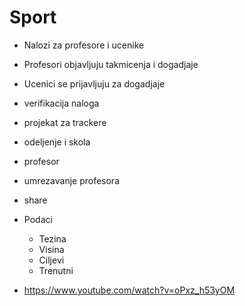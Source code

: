 # Sport

- Nalozi za profesore i ucenike
- Profesori objavljuju takmicenja i dogadjaje
- Ucenici se prijavljuju za dogadjaje

- verifikacija naloga
- projekat za trackere
- odeljenje i skola
- profesor
- umrezavanje profesora






- share

- Podaci 
  - Tezina
  - Visina
  - Ciljevi
  - Trenutni

- https://www.youtube.com/watch?v=oPxz_h53yOM